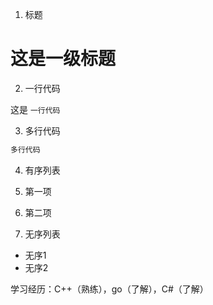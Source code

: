 1. 标题

# 这是一级标题

2. 一行代码

这是 `一行代码`

3. 多行代码

```javascript
多行代码
```

4. 有序列表

  1. 第一项
  2. 第二项

5. 无序列表

  * 无序1
  * 无序2

学习经历：C++（熟练），go（了解），C#（了解）
